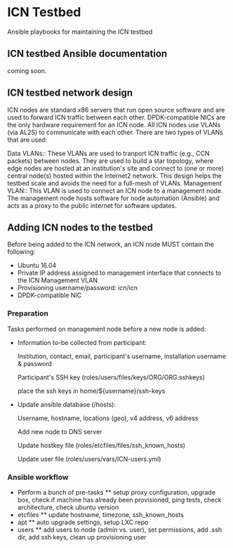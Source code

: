 # ICN Testbed
Ansible playbooks for maintaining the ICN testbed

## ICN testbed Ansible documentation
coming soon.

## ICN testbed network design
ICN nodes are standard x86 servers that run open source software and are used to forward ICN traffic between each other.
DPDK-compatible NICs are the only hardware requirement for an ICN node.
All ICN nodes use VLANs (via AL2S) to communicate with each other.
There are two types of VLANs that are used:

Data VLANs:: 
These VLANs are used to tranport ICN traffic (e.g., CCN packets) between nodes.
They are used to build a star topology, where edge nodes are hosted at an institution's site and connect to (one or more) central node(s) hosted within the Internet2 network.
This design helps the testbed scale and avoids the need for a full-mesh of VLANs. 
Management VLAN::
This VLAN is used to connect an ICN node to a management node. 
The management node hosts software for node automation (Ansible) and acts as a proxy to the public internet for software updates.

## Adding ICN nodes to the testbed
Before being added to the ICN network, an ICN node MUST contain the following:

* Ubuntu 16.04
* Private IP address assigned to management interface that connects to the ICN Management VLAN
* Provisioning username/password: icn/icn
* DPDK-compatible NIC

### Preparation
Tasks performed on management node before a new node is added:

* Information to-be collected from participant:

  Institution, contact, email, participant's username, installation username & password
  
  Participant's SSH key (roles/users/files/keys/ORG/ORG.sshkeys)
    
    place the ssh keys in home/${username}/ssh-keys
  
* Update ansible database (/hosts):

  Username, hostname, locations (geo), v4 address, v6 address
  
  Add new node to DNS server
  
  Update hostkey file (roles/etcfiles/files/ssh_known_hosts)
  
  Update user file (roles/users/vars/ICN-users.yml)

### Ansible workflow

* Perform a bunch of pre-tasks
** setup proxy configuration, upgrade box, check if machine has already been provisioned, ping tests, check architecture, check ubuntu version
* etcfiles
** update hostname, timezone, ssh_known_hosts
* apt
** auto upgrade settings, setup LXC repo
* users
** add users to node (admin vs. user), set permissions, add .ssh dir, add ssh keys, clean up provisioning user
